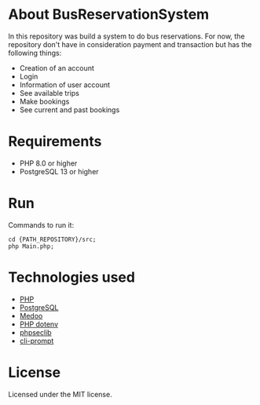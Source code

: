 # About BusReservationSystem

In this repository was build a system to do bus reservations. For now, the repository don't have in consideration payment and transaction but has the following things:

- Creation of an account
- Login
- Information of user account
- See available trips
- Make bookings
- See current and past bookings


# Requirements

- PHP 8.0 or higher
- PostgreSQL 13 or higher


# Run

Commands to run it:

```
cd {PATH_REPOSITORY}/src;
php Main.php;
```


# Technologies used

- [PHP](https://www.php.net/manual/en/)
- [PostgreSQL](https://www.postgresql.org/docs/13/index.html)
- [Medoo](https://medoo.in/doc)
- [PHP dotenv](https://github.com/vlucas/phpdotenv)
- [phpseclib](https://phpseclib.com/docs/why)
- [cli-prompt](https://github.com/Seldaek/cli-prompt)


# License

Licensed under the MIT license.
